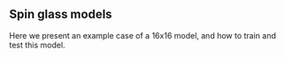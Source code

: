 ## Spin glass models


Here we present an example case of a 16x16 model, and how to train and test this model.



